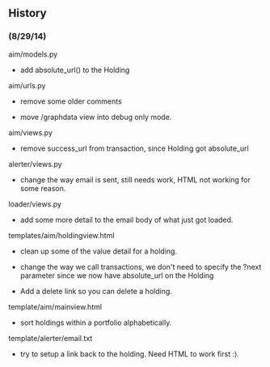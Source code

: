 
## History

### (8/29/14)

aim/models.py
- add absolute_url() to the Holding

aim/urls.py

- remove some older comments

- move /graphdata view into debug only mode.

aim/views.py

- remove success_url from transaction, since Holding got absolute_url

alerter/views.py

- change the way email is sent, still needs work, HTML not working for some reason.

loader/views.py

- add some more detail to the email body of what just got loaded.

templates/aim/holdingview.html

- clean up some of the value detail for a holding.

- change the way we call transactions, we don't need to specify the ?next parameter since we 
now  have absolute_url on the Holding

- Add a delete link so you can delete a holding.

template/aim/mainview.html

- sort holdings within a portfolio alphabetically.

template/alerter/email.txt

- try to setup a link back to the holding.  Need HTML to work first :).